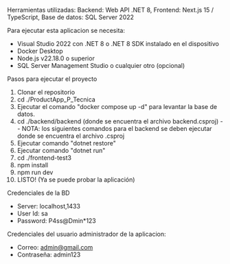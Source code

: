 Herramientas utilizadas:
Backend: Web API .NET 8,
Frontend: Next.js 15 / TypeScript,
Base de datos: SQL Server 2022

Para ejecutar esta aplicacion se necesita: 
- Visual Studio 2022 con .NET 8 o .NET 8 SDK instalado en el dispositivo
- Docker Desktop
- Node.js v22.18.0 o superior
- SQL Server Management Studio o cualquier otro (opcional)

Pasos para ejecutar el proyecto
1. Clonar el repositorio
2. cd ./ProductApp_P_Tecnica
3. Ejecutar el comando "docker compose up -d" para levantar la base de datos.
4. cd ./backend/backend (donde se encuentra el archivo backend.csproj)
-- NOTA: los siguientes comandos para el backend se deben ejecutar donde se encuentra el archivo .csproj
5. Ejecutar comando "dotnet restore"
6. Ejecutar comando "dotnet run"
7. cd ./frontend-test3
8. npm install
9. npm run dev
10. LISTO! (Ya se puede probar la aplicación)

Credenciales de la BD
- Server: localhost,1433
- User Id: sa
- Password: P4ss@Dmin*123

Credenciales del usuario administrador de la aplicacion:
- Correo: admin@gmail.com
- Contraseña: admin123
